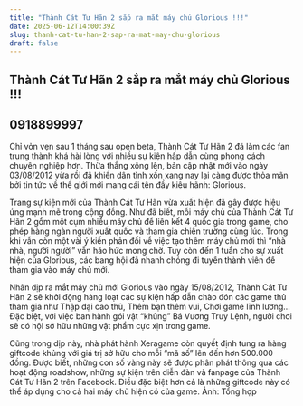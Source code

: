 ```yaml
---
title: "Thành Cát Tư Hãn 2 sắp ra mắt máy chủ Glorious !!!"
date: 2025-06-12T14:00:39Z
slug: thanh-cat-tu-han-2-sap-ra-mat-may-chu-glorious
draft: false
---
```


## Thành Cát Tư Hãn 2 sắp ra mắt máy chủ Glorious !!!

## 0918899997

Chỉ vỏn vẹn sau 1 tháng sau open beta, Thành Cát Tư Hãn 2 đã làm các fan trung thành khá hài lòng với nhiều sự kiện hấp dẫn cùng phong cách chuyên nghiệp hơn. Thừa thắng xông lên, bản cập nhật mới vào ngày 03/08/2012 vừa rồi đã khiến dân tình xốn xang nay lại càng được thỏa mãn bởi tin tức về thế giới mới mang cái tên đầy kiêu hãnh: Glorious.

Trang sự kiện mới của Thành Cát Tư Hãn vừa xuất hiện đã gây được hiệu ứng mạnh mẽ trong cộng đồng. Như đã biết, mỗi máy chủ của Thành Cát Tư Hãn 2 gồm một cụm nhiều máy chủ để liên kết 4 quốc gia trong game, cho phép hàng ngàn người xuất quốc và tham gia chiến trường cùng lúc. Trong khi vẫn còn một vài ý kiến phản đối về việc tạo thêm máy chủ mới thì “nhà nhà, người người” vẫn háo hức mong chờ. Tuy còn đến 1 tuần cho sự xuất hiện của Glorious, các bang hội đã nhanh chóng đi tuyển thành viên để tham gia vào máy chủ mới.

Nhân dịp ra mắt máy chủ mới Glorious vào ngày 15/08/2012, Thành Cát Tư Hãn 2 sẽ khởi động hàng loạt các sự kiện hấp dẫn chào đón các game thủ tham gia như Thập đại cao thủ, Thêm bạn thêm vui, Chơi game lĩnh lương… Đặc biệt, với việc ban hành gói vật “khủng” Bá Vương Truy Lệnh, người chơi sẽ có hội sở hữu những vật phẩm cực xịn trong game.

Cũng trong dịp này, nhà phát hành Xeragame còn quyết định tung ra hàng giftcode khủng với giá trị sở hữu cho mỗi “mã số” lên đến hơn 500.000 đồng. Được biết, những con số vàng này sẽ được phân phát thông qua các hoạt động roadshow, những sự kiện trên diễn đàn và fanpage của Thành Cát Tư Hãn 2 trên Facebook. Điều đặc biệt hơn cả là những giftcode này có thể áp dụng cho cả hai máy chủ hiện có của game.
Ảnh: Tổng hợp
